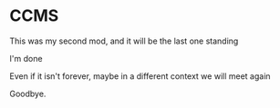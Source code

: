 # CCMS
This was my second mod, and it will be the last one standing



I'm done

Even if it isn't forever, maybe in a different context we will meet again





Goodbye.
